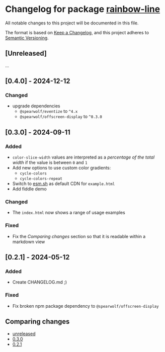 # Changelog for package [rainbow-line](https://github.com/spearwolf/visual-fx-web-components/tree/main/packages/rainbow-line)

All notable changes to this project will be documented in this file.

The format is based on [Keep a Changelog](https://keepachangelog.com/en/1.1.0/),
and this project adheres to [Semantic Versioning](https://semver.org/spec/v2.0.0.html).

## [Unreleased]

...

## [0.4.0] - 2024-12-12

### Changed

- upgrade dependencies
  - `@spearwolf/eventize` to `^4.x`
  - `@spearwolf/offscreen-display` to `^0.3.0`

## [0.3.0] - 2024-09-11

### Added

- `color-slice-width` values are interpreted as a _percentage of the total width_ if the value is between `0` and `1`
- Add new options to use custom color gradients:
  - `cycle-colors`
  - `cycle-colors-repeat`
- Switch to [esm.sh](https://esm.sh/) as default CDN for `example.html`
- Add fiddle demo


### Changed

- The `index.html` now shows a range of usage examples

### Fixed

- Fix the _Comparing changes_ section so that it is readable within a markdown view


## [0.2.1] - 2024-05-12

### Added

- Create CHANGELOG.md ;)

### Fixed

- Fix broken npm package dependency to `@spearwolf/offscreen-display`


## Comparing changes

- [unreleased](https://github.com/spearwolf/visual-fx-web-components/compare/rainbow-line-v0.2.1...HEAD)
- [0.3.0](https://github.com/spearwolf/visual-fx-web-components/compare/rainbow-line-v0.2.1...rainbow-line-v0.3.0)
- [0.2.1](https://github.com/spearwolf/visual-fx-web-components/compare/rainbow-line-v0.2.0...rainbow-line-v0.2.1)
